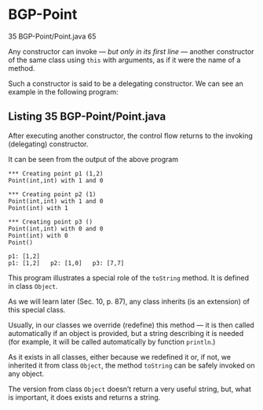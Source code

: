 # BGP-Point  
35 BGP-Point/Point.java 65

Any constructor can invoke — _but only in its first line_ — another constructor of the same class using `this` with arguments, as if it were the name of a method.  

Such a constructor is said to be a delegating constructor. We can see an example in the following program:  

## Listing 35 BGP-Point/Point.java  

After executing another constructor, the control flow returns to the invoking (delegating) constructor. 

It can be seen from the output of the above program

```
*** Creating point p1 (1,2)
Point(int,int) with 1 and 0

*** Creating point p2 (1)
Point(int,int) with 1 and 0
Point(int) with 1

*** Creating point p3 ()
Point(int,int) with 0 and 0
Point(int) with 0
Point()  

p1: [1,2]  
p1: [1,2]   p2: [1,0]   p3: [7,7] 
```

This program illustrates a special role of the `toString` method. It is defined in class `Object`.

As we will learn later (Sec. 10, p. 87), any class inherits (is an extension) of this special class. 

Usually, in our classes we override (redefine) this method — it is then called automatically if an object is provided, but a string describing it is needed (for example, it will be called automatically by function `println`.) 

As it exists in all classes, either because we redefined it or, if not, we inherited it from class `Object`, the method `toString` can be safely invoked on any object. 

The version from class `Object` doesn’t return a very useful string, but, what is important, it does exists and returns a string.  
